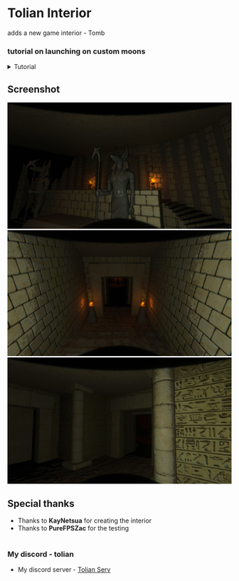 # Tolian Interior 

adds a new game interior - Tomb 

### tutorial on launching on custom moons

<details> 
  <summary>
  Tutorial
  </summary>
  
Start the lobby - then "Custom Dungeon: Tomb" will appear in the LethalLevelLoader config
![Screenshot_2](https://raw.githubusercontent.com/Toliann/HyperionStationInterior/main/Screenshot/TutorialCustom.png)
![Screenshot_2](https://raw.githubusercontent.com/Toliann/HyperionStationInterior/main/Screenshot/TutorialCustom2.png)

next you must set it to *true*.
![Screenshot_3](https://raw.githubusercontent.com/Toliann/HyperionStationInterior/main/Screenshot/CustomTrue.png)

“Manual Level Names List” is a list of moons on which the dungeon will appear. “Dynamic Level Tag List” is a list of special tags
![Screenshot_4](https://raw.githubusercontent.com/Toliann/HyperionStationInterior/main/Screenshot/LastCustom.png)


</details>

## Screenshot
![Screenshot_1](https://raw.githubusercontent.com/Toliann/Tomb/main/Screenshot/1.png)
![Screenshot_1](https://raw.githubusercontent.com/Toliann/Tomb/main/Screenshot/2.png)
![Screenshot_1](https://raw.githubusercontent.com/Toliann/Tomb/main/Screenshot/3.png)

## Special thanks

- Thanks to **KayNetsua** for creating the interior 
- Thanks to **PureFPSZac** for the testing 

#
### My discord - tolian
- My discord server - [Tolian Serv](https://discord.gg/ybjPfxCKZX)
